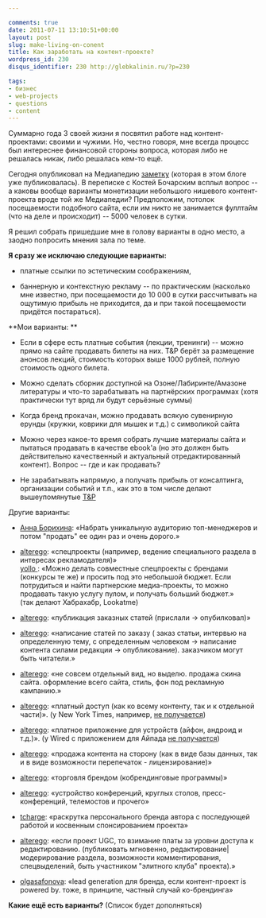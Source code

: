 ```yaml
---

comments: true
date: 2011-07-11 13:10:51+00:00
layout: post
slug: make-living-on-conent
title: Как заработать на контент-проекте?
wordpress_id: 230
disqus_identifier: 230 http://glebkalinin.ru/?p=230

tags:
- бизнес
- web-projects
- questions
- content
---
```


Суммарно года 3 своей жизни я посвятил работе над контент-проектами: своими и чужими. Но, честно говоря, мне всегда процесс был интереснее финансовой стороны вопроса, которая либо не решалась никак, либо решалась кем-то ещё.

Сегодня опубликовал на Медиапедию [заметку](http://mediapedia.ru/2011/07/11/google-docs-wordpress-indesign-newspaper/) (которая в этом блоге уже публиковалась). В переписке с Костей Бочарским всплыл вопрос -- а каковы вообще варианты монетизации небольшого нишевого контент-проекта вроде той же Медиапедии? Предположим, потолок посещаемости подобного сайта, если им никто не занимается фуллтайм (что на деле и происходит) -- 5000 человек в сутки.

Я решил собрать пришедшие мне в голову варианты в одно место, а заодно попросить мнения зала по теме.

<!-- more -->

**Я сразу же исключаю следующие варианты:**




	
  * платные ссылки по эстетическим соображениям, 

	
  * баннерную и контекстную рекламу -- по практическим (насколько мне известно, при посещаемости до 10 000 в сутки рассчитывать на ощутимую прибыль не приходится, да и при такой посещаемости придётся постараться). 




**Мои варианты:
**



	
  * Если в сфере есть платные события (лекции, тренинги) -- можно прямо на сайте продавать билеты на них. T&P берёт за размещение анонсов лекций, стоимость которых выше 1000 рублей, полную стоимость одного билета.

	
  * Можно сделать сборник доступной на Озоне/Лабиринте/Амазоне литературы и что-то зарабатывать на партнёрских программах (хотя практически тут вряд ли будут серьёзные суммы)

	
  * Когда бренд прокачан, можно продавать всякую сувенирную ерунды (кружки, коврики для мышек и т.д.) с символикой сайта

	
  * Можно через какое-то время собрать лучшие материалы сайта и пытаться продавать в качестве ebook'а (но это должен быть действительно качественный и актуальный отредактированный контент). Вопрос -- где и как продавать?

	
  * Не зарабатывать напрямую, а получать прибыль от консалтинга, организации событий и т.п., как это в том числе делают вышеупомянутые [T&P](http://theoryandpractice.ru/pages/consulting)



Другие варианты:


  * [Анна Борихина](http://twitter.com/#!/N_Anna_N): «Набрать уникальную аудиторию топ-менеджеров и потом "продать" ее один раз и очень дорого.»


  * [alterego](http://friendfeed.com/alterego): «спецпроекты (например, ведение специального раздела в интересах рекламодателя)»  
[ yollo ](http://friendfeed.com/yollo): «Можно делать совместные спецпроекты с брендами (конкурсы те же) и просить под это небольшой бюджет. Если потрудиться и найти партнерские медиа-проекты, то можно продавать такую услугу пулом, и получать больший бюджет.»  
(так делают Хабрахабр, Lookatme)


  * [alterego](http://friendfeed.com/alterego):  «публикация заказных статей (прислали -> опубилковал)»


  * [alterego](http://friendfeed.com/alterego): «написание статей по заказу ( заказ статьи, интервью на определенную тему, с определенным человеком -> написание контента силами редакции -> опубликование). заказчиком могут быть читатели.»


  * [alterego](http://friendfeed.com/alterego): «не совсем отдельный вид, но выделю. продажа скина сайта. оформление всего сайта, стиль, фон под рекламную кампанию.»


  * [alterego](http://friendfeed.com/alterego): «платный доступ (как ко всему контенту, так и к отдельной части)». (у New York Times, например, [не получается](http://expert.ru/2011/07/4/pochemu-gazetyi-umirayut-dazhe-v-internete/))


  * [alterego](http://friendfeed.com/alterego): «платное приложение для устройств (айфон, андроид и т.д.)». (у Wired с приложением для Айпада [не получается](http://www.teleread.com/paul-biba/wired-now-available-on-the-ipad-at-no-cost-to-print-subscribers/))


  * [alterego](http://friendfeed.com/alterego): «продажа контента на сторону (как в виде базы данных, так и в виде возможности перепечаток - лицензирование)»


  * [alterego](http://friendfeed.com/alterego): «торговля брендом (кобрендинговые программы)»


  * [alterego](http://friendfeed.com/alterego): «устройство конференций, круглых столов, пресс-конференций, телемостов и прочего»


  * [tcharge](http://friendfeed.com/tcharge): «раскрутка персонального бренда автора с последующей работой и косвенным спонсированием проекта»


  * [alterego](http://friendfeed.com/alterego): «если проект UGC, то взимание платы за уровни доступа к редактированию. (публиковать мгновенно, редактирование|модерирование раздела, возможности комментирования, спецвыделений, быть участником "элитного клуба" проекта).»


  * [olgasafonova](http://friendfeed.com/olgasafonova): «lead generation для бренда, если контент-проект is powered by. тоже, в принципе, частный случай ко-брендинга»




**Какие ещё есть варианты?** 
(Список будет дополняться)
